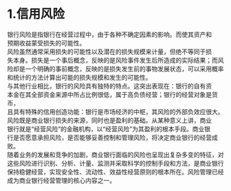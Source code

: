 # 1.信用风险

银行风险是指银行在经营过程中，由于各种不确定因素的影响。而使其资产和<br />
    预期收益蒙受损失的可能性。<br />
    风险虽然通常采用损失的可能性以及潜在的损失规模来计量，但绝不等同于损<br />
    失本身。损失是一个事后概念，反映的是风险事件发生后所造成的实际结果；而风<br />
    险却是一个明确的事前概念，反映的是损失发生前的事物发展状态，可以采用概率<br />
    和统计的方法计算出可能的损失规模和发生的可能性。<br />
    与其他行业相比，银行的风险具有独特的特点。这突出表现在：银行的自有资<br />
    本金在其全部资金来源中所占比例很低，属于高负债经营；银行的经营对象是货币，<br />
    且具有特殊的信用创造功能：银行是市场经济的中枢，其风险的外部负效应很大。<br />
    风险既是商业银行损失的来源，同时也是盈利的基础。从某种意义上讲，商业<br />
    银行就是“经营风险”的金融机构，以“经营风险”为其盈利的根本手段。商业银<br />
    行是否愿意承担风险，是否能够妥善控制和管理风险，将决定商业银行的经营成败。<br />
    随着业务的发展和竞争的加剧，商业银行面临的风险也呈现出复杂多变的特征，对<br />
    这些风险进行识别、分析、计量、监测并采取科学的控制手段和方法，是商业银行<br />
    保持稳健经营，实现安全性、流动性、效益性经营原则的根本所在。风险管理已经<br />
    成为商业银行经营管理的核心内容之一。